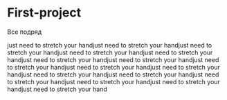 # First-project
Все подряд 

just need to stretch your handjust need to stretch your handjust need to stretch your handjust need to stretch your handjust need to stretch your handjust need to stretch your handjust need to stretch your handjust need to stretch your handjust need to stretch your handjust need to stretch your handjust need to stretch your handjust need to stretch your handjust need to stretch your handjust need to stretch your handjust need to stretch your handjust need to stretch your hand
